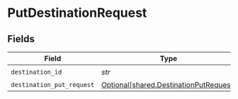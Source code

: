 # PutDestinationRequest


## Fields

| Field                                                                                  | Type                                                                                   | Required                                                                               | Description                                                                            |
| -------------------------------------------------------------------------------------- | -------------------------------------------------------------------------------------- | -------------------------------------------------------------------------------------- | -------------------------------------------------------------------------------------- |
| `destination_id`                                                                       | *str*                                                                                  | :heavy_check_mark:                                                                     | N/A                                                                                    |
| `destination_put_request`                                                              | [Optional[shared.DestinationPutRequest]](../../models/shared/destinationputrequest.md) | :heavy_minus_sign:                                                                     | N/A                                                                                    |